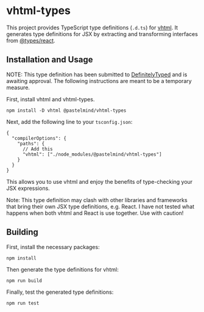 # vhtml-types

This project provides TypeScript type definitions (`.d.ts`) for [vhtml](https://github.com/developit/vhtml). It generates type definitions for JSX by extracting and transforming interfaces from [@types/react](https://github.com/DefinitelyTyped/DefinitelyTyped/blob/master/types/react/index.d.ts).

## Installation and Usage

NOTE: This type definition has been submitted to [DefinitelyTyped](https://github.com/DefinitelyTyped/DefinitelyTyped/pull/50147) and is awaiting approval. The following instructions are meant to be a temporary measure.

First, install vhtml and vhtml-types.

```
npm install -D vhtml @pastelmind/vhtml-types
```

Next, add the following line to your `tsconfig.json`:

```jsonc
{
  "compilerOptions": {
    "paths": {
      // Add this
      "vhtml": ["./node_modules/@pastelmind/vhtml-types"]
    }
  }
}
```

This allows you to use vhtml and enjoy the benefits of type-checking your JSX expressions.

Note: This type definition may clash with other libraries and frameworks that bring their own JSX type definitions, e.g. React. I have not tested what happens when both vhtml and React is use together. Use with caution!

## Building

First, install the necessary packages:

```
npm install
```

Then generate the type definitions for vhtml:

```
npm run build
```

Finally, test the generated type definitions:

```
npm run test
```
